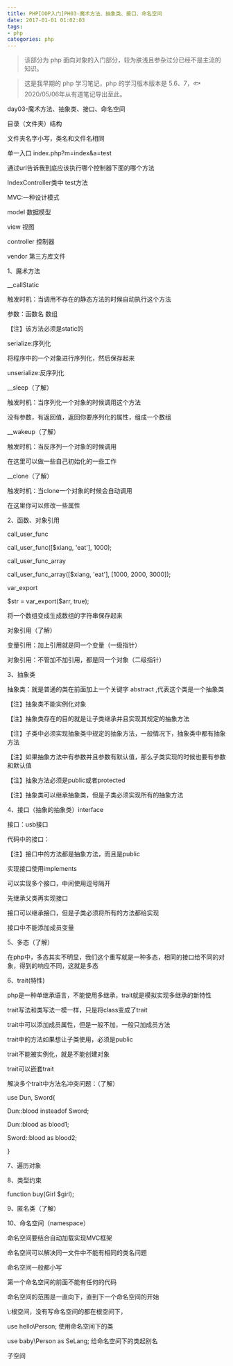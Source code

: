 ```yaml
---
title: PHP[OOP入门]PH03-魔术方法、抽象类、接口、命名空间
date: 2017-01-01 01:02:03
tags:
- php
categories: php
---
```


> 该部分为 php 面向对象的入门部分，较为肤浅且参杂过分已经不是主流的知识。

> 这是我早期的 php 学习笔记，php 的学习版本版本是 5.6、7，🐟2020/05/06年从有道笔记导出至此。


day03-魔术方法、抽象类、接口、命名空间

目录（文件夹）结构

文件夹名字小写，类名和文件名相同

单一入口 index.php?m=index&a=test

通过url告诉我到底应该执行哪个控制器下面的哪个方法

IndexController类中 test方法

MVC:一种设计模式

model 数据模型

view 视图

controller 控制器

vendor 第三方库文件

1、魔术方法

\_\_callStatic

触发时机：当调用不存在的静态方法的时候自动执行这个方法

参数：函数名 数组

【注】该方法必须是static的

serialize:序列化

将程序中的一个对象进行序列化，然后保存起来

unserialize:反序列化

\_\_sleep（了解）

触发时机：当序列化一个对象的时候调用这个方法

没有参数，有返回值，返回你要序列化的属性，组成一个数组

\_\_wakeup（了解）

触发时机：当反序列一个对象的时候调用

在这里可以做一些自己初始化的一些工作

\_\_clone（了解）

触发时机：当clone一个对象的时候会自动调用

在这里你可以修改一些属性

2、函数、对象引用

call\_user\_func

call\_user\_func(\[\$xiang, \'eat\'\], 1000);

call\_user\_func\_array

call\_user\_func\_array(\[\$xiang, \'eat\'\], \[1000, 2000, 3000\]);

var\_export

\$str = var\_export(\$arr, true);

将一个数组变成生成数组的字符串保存起来

对象引用（了解）

变量引用：加上引用就是同一个变量（一级指针）

对象引用：不管加不加引用，都是同一个对象（二级指针）

3、抽象类

抽象类：就是普通的类在前面加上一个关键字 abstract
,代表这个类是一个抽象类

【注】抽象类不能实例化对象

【注】抽象类存在的目的就是让子类继承并且实现其规定的抽象方法

【注】子类中必须实现抽象类中规定的抽象方法，一般情况下，抽象类中都有抽象方法

【注】如果抽象方法中有参数并且参数有默认值，那么子类实现的时候也要有参数和默认值

【注】抽象方法必须是public或者protected

【注】抽象类可以继承抽象类，但是子类必须实现所有的抽象方法

4、接口（抽象的抽象类）interface

接口：usb接口

代码中的接口：

【注】接口中的方法都是抽象方法，而且是public

实现接口使用implements

可以实现多个接口，中间使用逗号隔开

先继承父类再实现接口

接口可以继承接口，但是子类必须将所有的方法都给实现

接口中不能添加成员变量

5、多态（了解）

在php中，多态其实不明显，我们这个重写就是一种多态，相同的接口给不同的对象，得到的响应不同，这就是多态

6、trait(特性)

php是一种单继承语言，不能使用多继承，trait就是模拟实现多继承的新特性

trait写法和类写法一模一样，只是将class变成了trait

trait中可以添加成员属性，但是一般不加，一般只加成员方法

trait中的方法如果想让子类使用，必须是public

trait不能被实例化，就是不能创建对象

trait可以嵌套trait

解决多个trait中方法名冲突问题：（了解）

use Dun, Sword{

Dun::blood insteadof Sword;

Dun::blood as blood1;

Sword::blood as blood2;

}

7、遍历对象

8、类型约束

function buy(Girl \$girl);

9、匿名类（了解）

10、命名空间（namespace）

命名空间要结合自动加载实现MVC框架

命名空间可以解决同一文件中不能有相同的类名问题

命名空间一般都小写

第一个命名空间的前面不能有任何的代码

命名空间的范围是一直向下，直到下一个命名空间的开始

\\:根空间，没有写命名空间的都在根空间下，

use hello\\Person; 使用命名空间下的类

use baby\\Person as SeLang; 给命名空间下的类起别名

子空间
